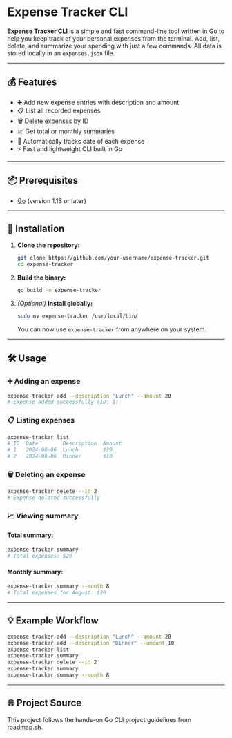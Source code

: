 # Expense Tracker CLI

**Expense Tracker CLI** is a simple and fast command-line tool written in Go to help you keep track of your personal expenses from the terminal. Add, list, delete, and summarize your spending with just a few commands. All data is stored locally in an `expenses.json` file.

---

## 💰 Features

- ➕ Add new expense entries with description and amount  
- 📋 List all recorded expenses  
- 🗑️ Delete expenses by ID  
- 📈 Get total or monthly summaries  
- 📆 Automatically tracks date of each expense  
- ⚡ Fast and lightweight CLI built in Go  

---

## 📦 Prerequisites

- [Go](https://golang.org/dl/) (version 1.18 or later)

---

## 🔧 Installation

1. **Clone the repository:**

   ```bash
   git clone https://github.com/your-username/expense-tracker.git
   cd expense-tracker
   ```

2. **Build the binary:**

   ```bash
   go build -o expense-tracker
   ```

3. *(Optional)* **Install globally:**

   ```bash
   sudo mv expense-tracker /usr/local/bin/
   ```

   You can now use `expense-tracker` from anywhere on your system.

---

## 🛠️ Usage

### ➕ Adding an expense

```bash
expense-tracker add --description "Lunch" --amount 20
# Expense added successfully (ID: 1)
```

### 📋 Listing expenses

```bash
expense-tracker list
# ID  Date        Description  Amount
# 1   2024-08-06  Lunch        $20
# 2   2024-08-06  Dinner       $10
```

### 🗑️ Deleting an expense

```bash
expense-tracker delete --id 2
# Expense deleted successfully
```

### 📈 Viewing summary

#### Total summary:

```bash
expense-tracker summary
# Total expenses: $20
```

#### Monthly summary:

```bash
expense-tracker summary --month 8
# Total expenses for August: $20
```

---

## 💡 Example Workflow

```bash
expense-tracker add --description "Lunch" --amount 20
expense-tracker add --description "Dinner" --amount 10
expense-tracker list
expense-tracker summary
expense-tracker delete --id 2
expense-tracker summary
expense-tracker summary --month 8
```

---

## 🌐 Project Source

This project follows the hands-on Go CLI project guidelines from [roadmap.sh](https://roadmap.sh/projects/expense-tracker).
